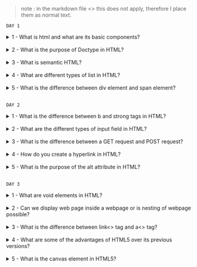 
>note : in the markdown file <> this does not apply, therefore I place them as normal text.

`DAY 1`

<details>
<summary>
1 - What is html and what are its basic components?
</summary>
HTML (Hyper Text Markup Language) is the standard markup language for creating web pages. It’s basics components includes element, tags and attribute.
</details>
<br>

<details>
<summary>
2 - What is the purpose of Doctype in HTML?
</summary>
The Doctype declaration specifies the type of document being used and tell the web browser how to interpret the pages content. It is located at the top of the HTML document.
</details>
<br>


<details>
<summary>
3 - What is semantic HTML?
</summary>
Semantic HTML uses specific HTML elements to provide additional information about the structure and content of the page, making it more accessible and easy to read.
</details>
<br>


<details>
<summary>
4 - What are different types of list in HTML?
</summary>
There are 3 types of list in HTML. They are Ordered list, unordered list and definition list.
</details>
<br>

<details>
<summary>
5 - What is the difference between div element and span element?
</summary>
The div element is a block-level element that is used to group and organize other HTML elements while span element is an inline-element that is used to apply style or attribute to a specific part of a block-level element.
</details>
<br>

`DAY 2`

<details>
<summary>
1 - What is the difference between b and strong tags in HTML?
</summary>
The B tag is used to apply bold formatting to text, while the strong tag is used to indicate that the text is important and carries stronger semantic meaning than b.
</details>
<br>

<details>
<summary>
2 - What are the different types of input field in HTML?
</summary>
There are several types of input field in HTML including text, password, checkbox, radio, button, submit, file and reset.
</details>
<br>

<details>
<summary>
3 - What is the difference between a GET request and POST request?
</summary>
The GET request is used to retrieve data from a web server, while a POST request is used to submit data to a web server. GET requests are less secure and have limit on the amount of data that can be sent while POST request have no limit and are more secure.
</details>
<br>

<details>
<summary>
4 - How do you create a hyperlink in HTML?
</summary>
Hyperlinks are created using  a (anchor) tag, which contains the URL of the link and the text to be displayed.
</details>
<br>

<details>
<summary>
5 - What is the purpose of the alt attribute in HTML?
</summary>
The alt attribute is used to provide a text description of an image for users who are unable in to see the image, such as those who use screen readers.
</details>
<br>

`DAY 3`

<details>
<summary>
1 - What are void elements in HTML?
</summary>
Void elements are those elements in HTML which do not have closing tag or do not need to be closed. Example: br img < /> inside this.
</details>
<br>

<details>
<summary>
2 - Can we display web page inside a webpage or is nesting of webpage possible?
</summary>
Yes, we can display a web page inside another HTML web page. HTML provides iframe <> tag using which we can achieve this functionality.
</details>
<br>

<details>
<summary>
3 - What is the difference between link<> tag and a<> tag?
</summary>
The anchor tag a<> is used to create a hyperlink to another web page or to a certain part of a web page and these links are clickable, whereas, link tag link<> defines a link between a document and external resource and these are not clickable.
</details>
<br>

<details>
<summary>
4 - What are some of the advantages of HTML5 over its previous versions?
</summary>
Some advantages of HTML5 are:

1 = It has multi media support
<br>
2 = Improved performance (faster loading)
<br>
3 = Better accessibility
</details>
<br>

<details>
<summary>
5 - What is the canvas element in HTML5?
</summary>
The canvas<> element is a container that is used to draw graphics on the web page using scripting language like javascript.
</details>
<br>
